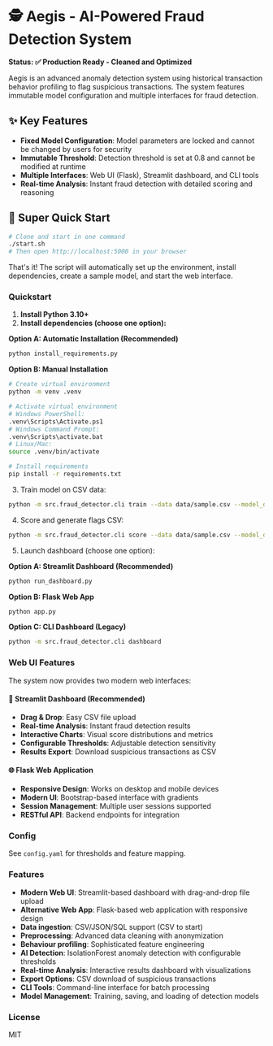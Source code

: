 # 🕵️ Aegis - AI-Powered Fraud Detection System

**Status: ✅ Production Ready - Cleaned and Optimized**

Aegis is an advanced anomaly detection system using historical transaction behavior profiling to flag suspicious transactions. The system features immutable model configuration and multiple interfaces for fraud detection.

## ✨ Key Features
- **Fixed Model Configuration**: Model parameters are locked and cannot be changed by users for security
- **Immutable Threshold**: Detection threshold is set at 0.8 and cannot be modified at runtime
- **Multiple Interfaces**: Web UI (Flask), Streamlit dashboard, and CLI tools
- **Real-time Analysis**: Instant fraud detection with detailed scoring and reasoning

## 🚀 Super Quick Start

```bash
# Clone and start in one command
./start.sh
# Then open http://localhost:5000 in your browser
```

That's it! The script will automatically set up the environment, install dependencies, create a sample model, and start the web interface.

### Quickstart

1. **Install Python 3.10+**
2. **Install dependencies (choose one option):**

**Option A: Automatic Installation (Recommended)**
```bash
python install_requirements.py
```

**Option B: Manual Installation**
```bash
# Create virtual environment
python -m venv .venv

# Activate virtual environment
# Windows PowerShell:
.venv\Scripts\Activate.ps1
# Windows Command Prompt:
.venv\Scripts\activate.bat
# Linux/Mac:
source .venv/bin/activate

# Install requirements
pip install -r requirements.txt
```

3. Train model on CSV data:

```bash
python -m src.fraud_detector.cli train --data data/sample.csv --model_dir models
```

4. Score and generate flags CSV:

```bash
python -m src.fraud_detector.cli score --data data/sample.csv --model_dir models --out reports/flags.csv
```

5. Launch dashboard (choose one option):

**Option A: Streamlit Dashboard (Recommended)**
```bash
python run_dashboard.py
```

**Option B: Flask Web App**
```bash
python app.py
```

**Option C: CLI Dashboard (Legacy)**
```bash
python -m src.fraud_detector.cli dashboard
```

### Web UI Features

The system now provides two modern web interfaces:

#### 🚀 Streamlit Dashboard (Recommended)
- **Drag & Drop**: Easy CSV file upload
- **Real-time Analysis**: Instant fraud detection results
- **Interactive Charts**: Visual score distributions and metrics
- **Configurable Thresholds**: Adjustable detection sensitivity
- **Results Export**: Download suspicious transactions as CSV

#### 🌐 Flask Web Application
- **Responsive Design**: Works on desktop and mobile devices
- **Modern UI**: Bootstrap-based interface with gradients
- **Session Management**: Multiple user sessions supported
- **RESTful API**: Backend endpoints for integration

### Config

See `config.yaml` for thresholds and feature mapping.

### Features
- **Modern Web UI**: Streamlit-based dashboard with drag-and-drop file upload
- **Alternative Web App**: Flask-based web application with responsive design
- **Data ingestion**: CSV/JSON/SQL support (CSV to start)
- **Preprocessing**: Advanced data cleaning with anonymization
- **Behaviour profiling**: Sophisticated feature engineering
- **AI Detection**: IsolationForest anomaly detection with configurable thresholds
- **Real-time Analysis**: Interactive results dashboard with visualizations
- **Export Options**: CSV download of suspicious transactions
- **CLI Tools**: Command-line interface for batch processing
- **Model Management**: Training, saving, and loading of detection models

### License
MIT
